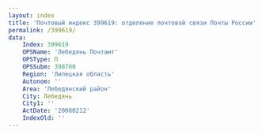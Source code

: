 ```yaml
---
layout: index
title: 'Почтовый индекс 399619: отделение почтовой связи Почты России'
permalink: /399619/
data:
    Index: 399619
    OPSName: 'Лебедянь Почтамт'
    OPSType: П
    OPSSubm: 398700
    Region: 'Липецкая область'
    Autonom: ''
    Area: 'Лебедянский район'
    City: Лебедянь
    City1: ''
    ActDate: '20080212'
    IndexOld: ''
---
```

